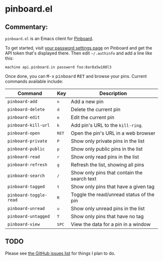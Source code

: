 # pinboard.el

## Commentary:

`pinboard.el` is an Emacs client for [Pinboard](https://pinboard.in/).

To get started, visit [your password settings
page](https://pinboard.in/settings/password) on Pinboard and get the API
token that's displayed there. Then edit `~/.authinfo` and add a line like
this:

```
machine api.pinboard.in password foo:8ar8a5w188l3
```

Once done, you can <kbd>M-x</kbd> <kbd>pinboard</kbd> <kbd>RET</kbd> and
browse your pins. Current commands available include:

| Command                | Key            | Description                                 |
|------------------------|----------------|---------------------------------------------|
| `pinboard-add`         | <kbd>n</kbd>   | Add a new pin                               |
| `pinboard-delete`      | <kbd>d</kbd>   | Delete the current pin                      |
| `pinboard-edit`        | <kbd>e</kbd>   | Edit the current pin                        |
| `pinboard-kill-url`    | <kbd>k</kbd>   | Add pin's URL to the `kill-ring`.           |
| `pinboard-open`        | <kbd>RET</kbd> | Open the pin's URL in a web browser         |
| `pinboard-private`     | <kbd>P</kbd>   | Show only private pins in the list          |
| `pinboard-public`      | <kbd>p</kbd>   | Show only public pins in the list           |
| `pinboard-read`        | <kbd>r</kbd>   | Show only read pins in the list             |
| `pinboard-refresh`     | <kbd>g</kbd>   | Refresh the list, showing all pins          |
| `pinboard-search`      | <kbd>/</kbd>   | Show only pins that contain the search text |
| `pinboard-tagged`      | <kbd>t</kbd>   | Show only pins that have a given tag        |
| `pinboard-toggle-read` | <kbd>R</kbd>   | Toggle the read/unread status of the pin    |
| `pinboard-unread`      | <kbd>u</kbd>   | Show only unread pins in the list           |
| `pinboard-untagged`    | <kbd>T</kbd>   | Show only pins that have no tag             |
| `pinboard-view`        | <kbd>SPC</kbd> | View the data for a pin in a window         |

## TODO

Please see [the GitHub issues
list](https://github.com/davep/pinboard.el/issues) for things I plan to do.

[//]: # (README.md ends here)
